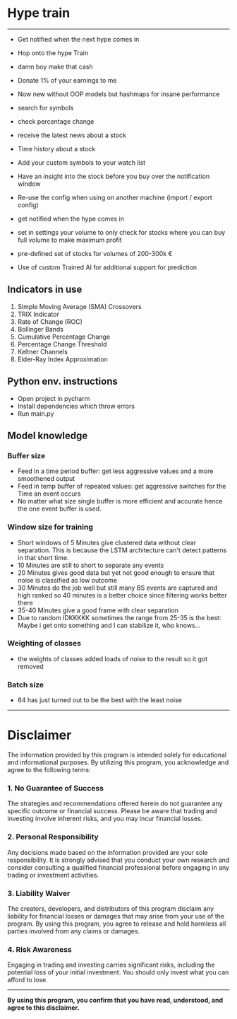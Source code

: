 # Hype train

---

- Get notified when the next hype comes in
- Hop onto the hype Train
- damn boy make that cash
- Donate 1% of your earnings to me
- Now new without OOP models but hashmaps for insane performance


- search for symbols
- check percentage change
- receive the latest news about a stock
- Time history about a stock
- Add your custom symbols to your watch list
- Have an insight into the stock before you buy over the notification window
- Re-use the config when using on another machine (import / export config)
- get notified when the hype comes in
- set in settings your volume to only check for stocks where you can buy full volume to make maximum profit
- pre-defined set of stocks for volumes of 200-300k €
- Use of custom Trained AI for additional support for prediction

## Indicators in use

1. Simple Moving Average (SMA) Crossovers
2. TRIX Indicator
3. Rate of Change (ROC)
4. Bollinger Bands
5. Cumulative Percentage Change
6. Percentage Change Threshold
7. Keltner Channels
8. Elder-Ray Index Approximation

## Python env. instructions

- Open project in pycharm
- Install dependencies which throw errors
- Run main.py

## Model knowledge

### Buffer size

- Feed in a time period buffer: get less aggressive values and a more smoothened output
- Feed in temp buffer of repeated values: get aggressive switches for the Time an event occurs
- No matter what size single buffer is more efficient and accurate hence the one event buffer is used.

### Window size for training

- Short windows of 5 Minutes give clustered data without clear separation. This is because the LSTM architecture can't
  detect patterns in that short time.
- 10 Minutes are still to short to separate any events
- 20 Minutes gives good data but yet not good enough to ensure that noise is classified as low outcome
- 30 Minutes do the job well but still many BS events are captured and high ranked so 40 minutes is a better choice
  since filtering works better there
- 35-40 Minutes give a good frame with clear separation
- Due to random IDKKKKK sometimes the range from 25-35 is the best: Maybe i get onto something and I can stabilize it, who knows...

### Weighting of classes

- the weights of classes added loads of noise to the result so it got removed

### Batch size

- 64 has just turned out to be the best with the least noise

---

# Disclaimer

The information provided by this program is intended solely for educational and informational purposes. By utilizing
this program, you acknowledge and agree to the following terms:

### 1. No Guarantee of Success

The strategies and recommendations offered herein do not guarantee any specific outcome or financial success. Please be
aware that trading and investing involve inherent risks, and you may incur financial losses.

### 2. Personal Responsibility

Any decisions made based on the information provided are your sole responsibility. It is strongly advised that you
conduct your own research and consider consulting a qualified financial professional before engaging in any trading or
investment activities.

### 3. Liability Waiver

The creators, developers, and distributors of this program disclaim any liability for financial losses or damages that
may arise from your use of the program. By using this program, you agree to release and hold harmless all parties
involved from any claims or damages.

### 4. Risk Awareness

Engaging in trading and investing carries significant risks, including the potential loss of your initial investment.
You should only invest what you can afford to lose.

---

**By using this program, you confirm that you have read, understood, and agree to this disclaimer.**